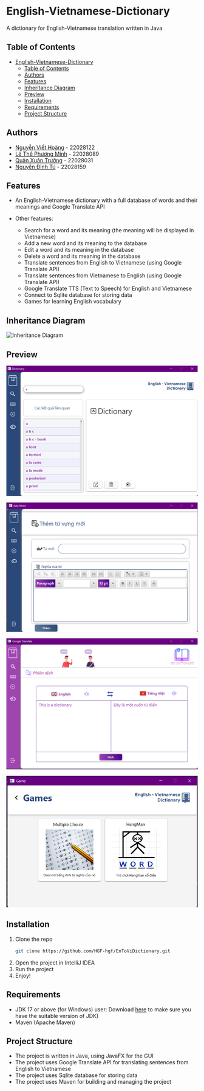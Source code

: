 # English-Vietnamese-Dictionary
A dictionary for English-Vietnamese translation written in Java

## Table of Contents
- [English-Vietnamese-Dictionary](#english-vietnamese-dictionary)
  - [Table of Contents](#table-of-contents)
  - [Authors](#authors)
  - [Features](#features)
  - [Inheritance Diagram](#inheritance-diagram)
  - [Preview](#preview)
  - [Installation](#installation)
  - [Requirements](#requirements)
  - [Project Structure](#project-structure)

## Authors
- [Nguyễn Viết Hoàng](https://github.com/HGF-hgf) - 22028122
- [Lê Thế Phương Minh](https://github.com/evergard3n) - 22028089
- [Quản Xuân Trường](https://github.com/quanxuantruong) - 22028031
- [Nguyễn Đình Tú](https://github.com/dinhtu2714) - 22028159

## Features

- An English-Vietnamese dictionary with a full database of words and their meanings 
and Google Translate API

- Other features:
    - Search for a word and its meaning (the meaning will be displayed in Vietnamese)
    - Add a new word and its meaning to the database
    - Edit a word and its meaning in the database
    - Delete a word and its meaning in the database
    - Translate sentences from English to Vietnamese (using Google Translate API)
    - Translate sentences from Vietnamese to English (using Google Translate API)
    - Google Translate TTS (Text to Speech) for English and Vietnamese
    - Connect to Sqlite database for storing data
    - Games for learning English vocabulary

## Inheritance Diagram
![Inheritance Diagram]()

## Preview

![Search for a word](https://github.com/HGF-hgf/EnToViDictionary/blob/master/src/main/resources/com/example/dictionary/images/search.png)

![Add a new word](https://github.com/HGF-hgf/EnToViDictionary/blob/master/src/main/resources/com/example/dictionary/images/add.png)

![Google Translate](https://github.com/HGF-hgf/EnToViDictionary/blob/master/src/main/resources/com/example/dictionary/images/api.png)

![Games](https://github.com/HGF-hgf/EnToViDictionary/blob/master/src/main/resources/com/example/dictionary/images/game.png)

## Installation

1. Clone the repo
   ```sh
   git clone https://github.com/HGF-hgf/EnToViDictionary.git
   ``` 
2. Open the project in IntelliJ IDEA
3. Run the project
4. Enjoy!

## Requirements
- JDK 17 or above (for Windows) user: Download [here](https://www.oracle.com/java/technologies/downloads/#java17)
to make sure you have the suitable version of JDK)
- Maven (Apache Maven)

## Project Structure
- The project is written in Java, using JavaFX for the GUI
- The project uses Google Translate API for translating sentences from English to Vietnamese
- The project uses Sqlite database for storing data
- The project uses Maven for building and managing the project